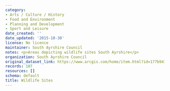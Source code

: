 ```yaml
---
category:
- Arts / Culture / History
- Food and Environment
- Planning and Development
- Sport and Leisure
date_created: ''
date_updated: '2015-10-30'
license: No licence
maintainer: South Ayrshire Council
notes: <p>Areas depicting wildlife sites South Ayrshire</p>
organization: South Ayrshire Council
original_dataset_link: https://www.arcgis.com/home/item.html?id=177b941c716b4aada41ade02cd687d30
records: 107
resources: []
schema: default
title: Wildlife Sites
---
```


